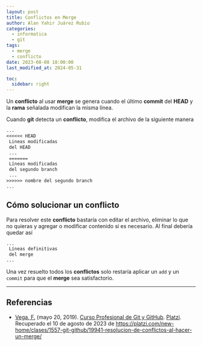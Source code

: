 ```yaml
---
layout: post
title: Conflictos en Merge
author: Alan Yahir Juárez Rubio
categories:
  - informatica
  - git
tags:
  - merge
  - conflicto
date: 2023-08-08 18:00:00
last_modified_at: 2024-05-31

toc:
  sidebar: right
---
```


Un **conflicto** al usar **merge** se genera cuando el último **commit** del
**HEAD** y la **rama** señalada modifican la misma línea.

Cuando **git** detecta un **conflicto**, modifica el archivo de la siguiente manera

```txt
...
<<<<<< HEAD
 Lineas modificadas
 del HEAD
 ...
 =======
 Líneas modificadas
 del segundo branch
 ...
>>>>>> nombre del segundo branch
...
```

## Cómo solucionar un conflicto

Para resolver este **conflicto** bastaría con editar el archivo, eliminar lo
que no quieras y agregar o modificar contenido si es necesario. Al final
debería quedar así

```txt
...
 Líneas definitivas
 del merge
...
```

Una vez resuelto todos los **conflictos** solo restaría aplicar un `add` y un
`commit` para que el **merge** sea satisfactorio.

---

<div style="page-break-after: always;"></div>

## Referencias

- [Vega, F.](https://platzi.com/profes/freddier/)
  (mayo 20, 2019).
  [Curso Profesional de Git y GitHub](https://platzi.com/cursos/git-github/).
  [Platzi](https://platzi.com/).
  Recuperado el 10 de agosto de 2023 de
  <https://platzi.com/new-home/clases/1557-git-github/19941-resolucion-de-conflictos-al-hacer-un-merge/>
